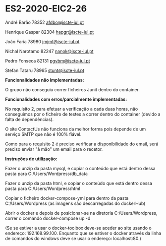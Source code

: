 # ES2-2020-EIC2-26 
André Barão 78352 afdbo@iscte-iul.pt

Henrique Gaspar 82304 hapgr@iscte-iul.pt

João Faria 78980 jmjmf@iscte-iul.pt

Nichal Narotamo 82247 nanok@iscte-iul.pt

Pedro Fonseca 82131 pgvbm@iscte-iul.pt

Stefan Tataru 78965 stunt@iscte-iul.pt


 **Funcionalidades não implementadas:**

O grupo não conseguiu correr ficheiros Junit dentro do container.




**Funcionalidades com erros/parcialmente implementadas:**

No requisito 2, para efetuar a verificação a cada duas horas, não conseguimos por o ficheiro de testes a correr dentro do container
(devido a falta de dependências).

O site ContactUs não funciona da melhor forma pois depende de um serviço SMTP que não é 100% fiável.

Como para o requisito 2 é preciso verificar a disponibilidade do email, será preciso enviar "à mão" um email para o recetor.





**Instruções de utilização:**

Fazer o unzip da pasta mysql, e copiar o conteúdo que está dentro dessa pasta para C:/Users/Wordpress/db_data

Fazer o unzip da pasta html, e copiar o conteúdo que está dentro dessa pasta para C:/Users/Wordpress/html

Copiar o ficheiro docker-compose-yml para dentro da pasta C:/Users/Wordpress (as imagens são descarregadas do dockerHub)

Abrir o docker e depois de posicionar-se na diretoria C:/Users/Wordpress, correr o comando docker-compose up -d

(Se se estiver a usar o docker-toolbox deve-se aceder ao site usando o endereço: 192.168.99.100. Enquanto que se estiver o docker através da linha de comandos do windows deve se usar o endereço: localhost:80.)



